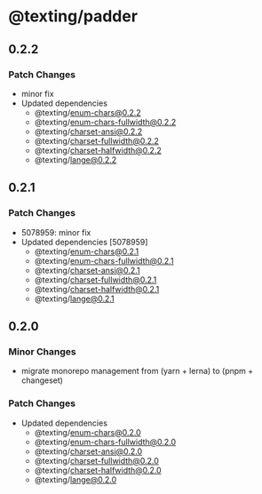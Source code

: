 # @texting/padder

## 0.2.2

### Patch Changes

- minor fix
- Updated dependencies
  - @texting/enum-chars@0.2.2
  - @texting/enum-chars-fullwidth@0.2.2
  - @texting/charset-ansi@0.2.2
  - @texting/charset-fullwidth@0.2.2
  - @texting/charset-halfwidth@0.2.2
  - @texting/lange@0.2.2

## 0.2.1

### Patch Changes

- 5078959: minor fix
- Updated dependencies [5078959]
  - @texting/enum-chars@0.2.1
  - @texting/enum-chars-fullwidth@0.2.1
  - @texting/charset-ansi@0.2.1
  - @texting/charset-fullwidth@0.2.1
  - @texting/charset-halfwidth@0.2.1
  - @texting/lange@0.2.1

## 0.2.0

### Minor Changes

- migrate monorepo management from (yarn + lerna) to (pnpm + changeset)

### Patch Changes

- Updated dependencies
  - @texting/enum-chars@0.2.0
  - @texting/enum-chars-fullwidth@0.2.0
  - @texting/charset-ansi@0.2.0
  - @texting/charset-fullwidth@0.2.0
  - @texting/charset-halfwidth@0.2.0
  - @texting/lange@0.2.0

